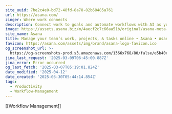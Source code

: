 ```yaml
---
site_uuid: 7be2c4e0-bd72-48fd-8a78-82b68485a761
url: https://asana.com/
zinger: Where work connects
description: Connect work to goals and automate workflows with AI as your teammate.
image: https://assets.asana.biz/m/4aecf2c7c66aa51b/original/asana-meta-coral-1x.png
site_name: Asana
title: Manage your team’s work, projects, & tasks online • Asana • Asana
favicon: https://asana.com/assets/img/brand/asana-logo-favicon.ico
og_screenshot_url: >-
  https://og-screenshots-prod.s3.amazonaws.com/1366x768/80/false/e5b40c7fcd19cfe504e457d139bc52af155b4cb5d39853147e654dd8cfe77aac.jpeg
jina_last_request: '2025-03-09T06:45:00.887Z'
jina_error: Error occurred
og_last_fetch: '2025-03-07T05:19:01.824Z'
date_modified: '2025-04-12'
date_created: '2025-03-30T05:44:14.854Z'
tags:
  - Productivity
  - Workflow-Management
---
```




























[[Workflow Management]]

